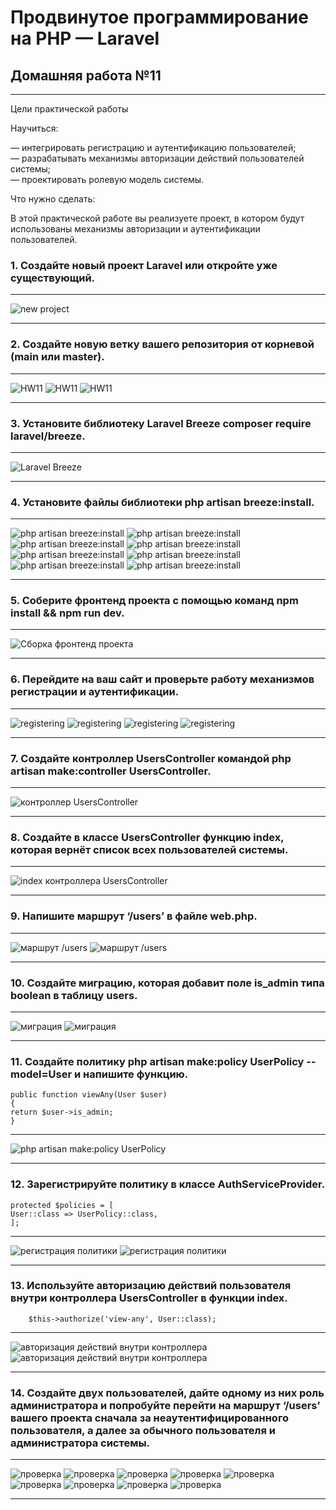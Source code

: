 # Продвинутое программирование на PHP — Laravel
## Домашняя работа №11

---

Цели практической работы

Научиться:

— интегрировать регистрацию и аутентификацию пользователей; \
— разрабатывать механизмы авторизации действий пользователей системы; \
— проектировать ролевую модель системы.


Что нужно сделать:

В этой практической работе вы реализуете проект, в котором будут использованы механизмы авторизации и аутентификации пользователей.

### 1. Создайте новый проект Laravel или откройте уже существующий.

---

![new project](storage/app/private/img/1_0.png "new project")

---

### 2. Создайте новую ветку вашего репозитория от корневой (main или master).

---
![HW11](storage/app/private/img/2_0.png "HW11")
![HW11](storage/app/private/img/2_1.png "HW11")
![HW11](storage/app/private/img/2_2.png "HW11")

---

### 3. Установите библиотеку Laravel Breeze composer require laravel/breeze.

---

![Laravel Breeze](storage/app/private/img/3_0.png "Laravel Breeze")

---

### 4. Установите файлы библиотеки php artisan breeze:install.

---

![php artisan breeze:install](storage/app/private/img/4_0.png "php artisan breeze:install")
![php artisan breeze:install](storage/app/private/img/4_1.png "php artisan breeze:install")
![php artisan breeze:install](storage/app/private/img/4_2.png "php artisan breeze:install")
![php artisan breeze:install](storage/app/private/img/4_3.png "php artisan breeze:install")
![php artisan breeze:install](storage/app/private/img/4_4.png "php artisan breeze:install")
![php artisan breeze:install](storage/app/private/img/4_5.png "php artisan breeze:install")
![php artisan breeze:install](storage/app/private/img/4_6.png "php artisan breeze:install")
![php artisan breeze:install](storage/app/private/img/4_7.png "php artisan breeze:install")

---

### 5. Соберите фронтенд проекта с помощью команд npm install && npm run dev.

---

![Сборка фронтенд проекта](storage/app/private/img/5_0.png "Сборка фронтенд проекта")

---

### 6. Перейдите на ваш сайт и проверьте работу механизмов регистрации и аутентификации.

---

![registering](storage/app/private/img/6_0.png "registering")
![registering](storage/app/private/img/6_1.png "registering")
![registering](storage/app/private/img/6_2.png "registering")
![registering](storage/app/private/img/6_3.png "registering")

---

### 7. Создайте контроллер UsersController командой php artisan make:controller UsersController.

---

![контроллер UsersController](storage/app/private/img/7_0.png "контроллер UsersController")

---

### 8. Создайте в классе UsersController функцию index, которая вернёт список всех пользователей системы.

---

![index контроллера UsersController](storage/app/private/img/8_0.png "index контроллера UsersController")

---

### 9. Напишите маршрут ‘/users’ в файле web.php.

---

![маршрут /users](storage/app/private/img/9_0.png "маршрут /users")
![маршрут /users](storage/app/private/img/9_1.png "маршрут /users")

---

### 10. Создайте миграцию, которая добавит поле is_admin типа boolean в таблицу users.

---

![миграция](storage/app/private/img/10_0.png "миграция")
![миграция](storage/app/private/img/10_1.png "миграция")

---

### 11. Создайте политику php artisan make:policy UserPolicy --model=User и напишите функцию.

```
public function viewAny(User $user)
{
return $user->is_admin;
}
```

---

![php artisan make:policy UserPolicy](storage/app/private/img/11_0.png "php artisan make:policy UserPolicy")

---

### 12. Зарегистрируйте политику в классе AuthServiceProvider.

```
protected $policies = [
User::class => UserPolicy::class,
];
```

---

![регистрация политики](storage/app/private/img/12_0.png "регистрация политики")
![регистрация политики](storage/app/private/img/12_1.png "регистрация политики")

---

### 13. Используйте авторизацию действий пользователя внутри контроллера UsersController в функции index.

```
    $this->authorize('view-any', User::class);
```    

---

![авторизация действий внутри контроллера](storage/app/private/img/13_0.png "авторизация действий внутри контроллера")
![авторизация действий внутри контроллера](storage/app/private/img/13_1.png "авторизация действий внутри контроллера")

---

### 14. Создайте двух пользователей, дайте одному из них роль администратора и попробуйте перейти на маршрут ‘/users’ вашего проекта сначала за неаутентифицированного пользователя, а далее за обычного пользователя и администратора системы.

---

![проверка](storage/app/private/img/14_0.png "проверка")
![проверка](storage/app/private/img/14_1.png "проверка")
![проверка](storage/app/private/img/14_2.png "проверка")
![проверка](storage/app/private/img/14_3.png "проверка")
![проверка](storage/app/private/img/14_4.png "проверка")
![проверка](storage/app/private/img/14_5.png "проверка")
![проверка](storage/app/private/img/14_6.png "проверка")
![проверка](storage/app/private/img/14_7.png "проверка")
![проверка](storage/app/private/img/14_8.png "проверка")

---
